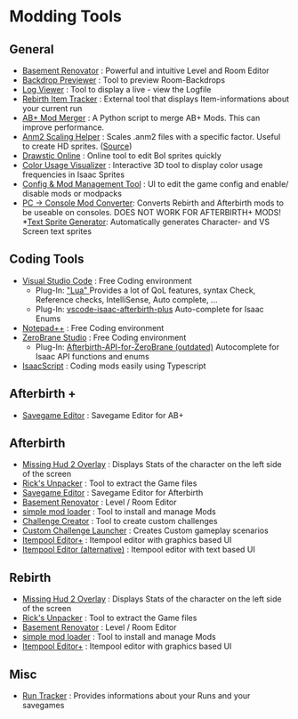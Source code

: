 # Modding Tools

  
## General
 
* [Basement Renovator](https://github.com/Tempus/Basement-Renovator) : Powerful and intuitive Level and Room Editor
* [Backdrop Previewer](https://redd.it/8wmzu6) : Tool to preview Room-Backdrops
* [Log Viewer](https://github.com/pipe01/abp-log) : Tool to display a live - view the Logfile
* [Rebirth Item Tracker](https://github.com/Hyphen-ated/RebirthItemTracker) : External tool that displays Item-informations about your current run
* [AB+ Mod Merger](../customData/abp%20modmerger%20by%20Sentinel.zip) : A Python script to merge AB+ Mods. This can improve performance.
* [Anm2 Scaling Helper](../customData/anm2_scaler.zip) : Scales .anm2 files with a specific factor. Useful to create HD sprites. ([Source](../customData/anm2_scaler_(source_code).zip))
* [Drawstic Online](https://wofsauge.github.io/DrawsticOnline/) : Online tool to edit BoI sprites quickly 
* [Color Usage Visualizer](https://wofsauge.github.io/Sprite-color-usage-Visualizer/index.html) : Interactive 3D tool to display color usage frequencies in Isaac Sprites
* [Config & Mod Management Tool](https://moddingofisaac.com/mod/3386/tboi-afterbirth-configuration-tool) : UI to edit the game config and enable/ disable mods or modpacks
* [PC -> Console Mod Converter](https://moddingofisaac.com/mod/2297/tboir-mod-conversion-kit): Converts Rebirth and Afterbirth mods to be useable on consoles. DOES NOT WORK FOR AFTERBIRTH+ MODS!
*[Text Sprite Generator](https://wofsauge.github.io/IsaacTools/text_generator.html): Automatically generates Character- and VS Screen text sprites

## Coding Tools
* [Visual Studio Code](https://code.visualstudio.com/) : Free Coding environment
    * Plug-In: [ "Lua" ](https://marketplace.visualstudio.com/items?itemName=sumneko.lua) Provides a lot of QoL features, syntax Check, Reference checks, IntelliSense, Auto complete, ...
    * Plug-In:  [vscode-isaac-afterbirth-plus](https://marketplace.visualstudio.com/items?itemName=Zamiel.vscode-isaac-afterbirth-plus) Auto-complete for Isaac Enums
* [Notepad++](https://notepad-plus-plus.org/downloads/) : Free Coding environment
* [ZeroBrane Studio](https://studio.zerobrane.com/) : Free Coding environment
    * Plug-In: [Afterbirth-API-for-ZeroBrane (outdated)](https://github.com/Yusyuriv/Afterbirth-API-for-ZeroBrane) Autocomplete for Isaac API functions and enums
* [IsaacScript](https://isaacscript.github.io/) : Coding mods easily using Typescript

## Afterbirth +
* [Savegame Editor](https://moddingofisaac.com/mod/3236/afterbirth-save-editor-v10) : Savegame Editor for AB+

## Afterbirth
* [Missing Hud 2 Overlay](https://github.com/networkMe/missinghud2) : Displays Stats of the character on the left side of the screen
* [Rick's Unpacker](https://github.com/gibbed/Gibbed.Rebirth/releases) : Tool to extract the Game files
* [Savegame Editor](https://moddingofisaac.com/mod/1047/afterbirth-save-editor) : Savegame Editor for Afterbirth
* [Basement Renovator](https://redd.it/3ze00o/) : Level / Room Editor
* [simple mod loader](https://moddingofisaac.com/mod/1568/) : Tool to install and manage Mods
* [Challenge Creator](https://redd.it/41fwrv/) : Tool to create custom challenges
* [Custom Challenge Launcher](https://moddingofisaac.com/mod/859/afterbirth-custom-challenge-launcher) : Creates Custom gameplay scenarios
* [Itempool Editor+](https://moddingofisaac.com/mod/1498/itempool-editor-) : Itempool editor with graphics based UI
* [Itempool Editor (alternative)](https://moddingofisaac.com/mod/1034/isaac-item-pool-editor) : Itempool editor with text based UI

## Rebirth

* [Missing Hud 2 Overlay](https://github.com/networkMe/missinghud2) : Displays Stats of the character on the left side of the screen
* [Rick's Unpacker](https://github.com/gibbed/Gibbed.Rebirth/releases) : Tool to extract the Game files
* [Basement Renovator](https://redd.it/3dze74/basement_builder_patch_v103/) : Level / Room Editor
* [simple mod loader](https://moddingofisaac.com/mod/1568/) : Tool to install and manage Mods
* [Itempool Editor+](https://moddingofisaac.com/mod/1498/itempool-editor-) : Itempool editor with graphics based UI

##  Misc

* [Run Tracker](https://moddingofisaac.com/mod/900/the-finding-of-items) : Provides informations about your Runs and your savegames

